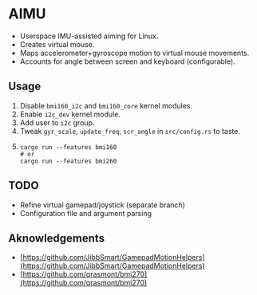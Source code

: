 # AIMU

- Userspace IMU-assisted aiming for Linux.
- Creates virtual mouse.
- Maps accelerometer+gyroscope motion to virtual mouse movements.
- Accounts for angle between screen and keyboard (configurable).

## Usage
1. Disable `bmi160_i2c` and `bmi160_core` kernel modules.
1. Enable `i2c_dev` kernel module.
1. Add user to `i2c` group.
1. Tweak `gyr_scale`, `update_freq`, `scr_angle` in `src/config.rs` to taste.
1. ```shell
   cargo run --features bmi160
   # or
   cargo run --features bmi260
   ```

## TODO
- Refine virtual gamepad/joystick (separate branch)
- Configuration file and argument parsing

## Aknowledgements
- [https://github.com/JibbSmart/GamepadMotionHelpers](https://github.com/JibbSmart/GamepadMotionHelpers)
- [https://github.com/qrasmont/bmi270](https://github.com/qrasmont/bmi270)
